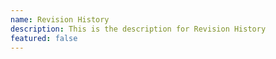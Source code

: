 ```yaml
---
name: Revision History
description: This is the description for Revision History
featured: false
---
```

